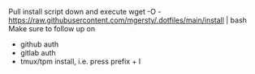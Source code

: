Pull install script down and execute wget -O - https://raw.githubusercontent.com/mgersty/.dotfiles/main/install | bash
Make sure to follow up on
 - github auth
 - gitlab auth
 - tmux/tpm install, i.e. press prefix + I
